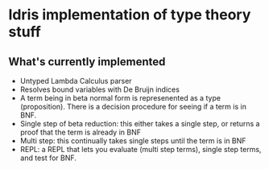 # Idris implementation of type theory stuff

## What's currently implemented

- Untyped Lambda Calculus parser
- Resolves bound variables with De Bruijn indices
- A term being in beta normal form is represenented as a type (proposition). There is a decision procedure for seeing if a term is in BNF.
- Single step of beta reduction: this either takes a single step, or returns a proof that the term is already in BNF
- Multi step: this continually takes single steps until the term is in BNF
- REPL: a REPL that lets you evaluate (multi step terms), single step terms, and test for BNF.
